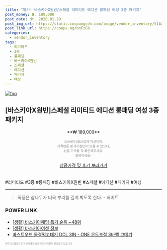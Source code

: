 ```yaml
--- 
title: "특가! 바스키아X원빈/스페셜 리미티드 에디션 롱패딩 여성 3종 패키지" 
post_money: ₩. 189,000 
post_date: dt. 2020.01.29 
post_img_url: https://static.coupangcdn.com/image/vendor_inventory/51b2/a3c9ff7bfbd1f989a02d6b41b2e12a75d3ea566e53ac20d90e8b4e74ee03.jpg 
post_link_url: https://coupa.ng/bnFzGb 
categories: 
  - vendor_inventory 
tags: 
  - 리미티드 
  - 3종 
  - 롱패딩 
  - 바스키아X원빈 
  - 스페셜 
  - 에디션 
  - 패키지 
  - 여성 
--- 
```

[![foo](https://static.coupangcdn.com/image/vendor_inventory/51b2/a3c9ff7bfbd1f989a02d6b41b2e12a75d3ea566e53ac20d90e8b4e74ee03.jpg)](https://coupa.ng/bnFzGb) 

## [바스키아X원빈]스페셜 리미티드 에디션 롱패딩 여성 3종 패키지 
<p style="text-align: center;">**₩ 189,000**</p> 
<p style="text-align: center;"><span style="color: #898c8f; font-family: Georgia,Times,serif; font-size: 0.75em;">2020년01월29일에 작성되어, <br>가격변동 및 추가할인이 있을 수 있으니,<br> 상품 가격을 꼭!확인해주세요.<br>행복하세요~</span> 
</p>	 
<div markdown="0" style="text-align: center;"><a href="https://coupa.ng/bnFzGb" class="btn btn--success">상품가격 및 후기 보러가기</a></div> 
<br><br> 
  #리미티드 #3종 #롱패딩 #바스키아X원빈 #스페셜 #에디션 #패키지 #여성 
<hr> 

> 폭풍은 참나무가 더욱 뿌리를 깊게 박도록 한다. - 허버트 


### POWER LINK

* <a href="https://blog.naver.com/sakai111/221788387886" target="_blank"> [생활] 바스키아패딩 특가 순위 ~48위</a>
* <a href="https://blog.naver.com/sakai111/221763141517" target="_blank"> [생활] 바스키아여성 정보 </a>
* <a href="https://blog.naver.com/santokki14/221784622483" target="_blank">바스트우드 물결펌고데기 DCL 3IN - ONE 온도조절 3바렐 고데기</a>

<span style="color: #898c8f; font-family: Georgia,Times,serif; font-size: 0.55em;">파트너스활동으로 작성자에게 일정액의 커미션이 제공될수 있습니다.</span> 
